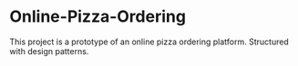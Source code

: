 # Online-Pizza-Ordering
This project is a prototype of an online pizza ordering platform.
Structured with design patterns.
